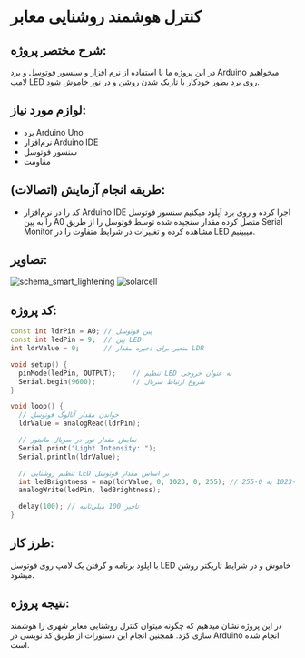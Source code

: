 
# کنترل هوشمند روشنایی معابر

## شرح مختصر پروژه:
در این پروژه ما با استفاده از نرم افزار و سنسور فوتوسل و برد Arduino میخواهیم لامپ LED روی برد بطور خودکار با تاریک شدن روشن و در نور خاموش شود.

## لوازم مورد نیاز:
-  برد Arduino Uno
- نرم‌افزار Arduino IDE
- سنسور فوتوسل
- مقاومت

## طریقه انجام آزمایش (اتصالات):
- کد را در نرم‌افزار Arduino IDE اجرا کرده و روی برد آپلود میکنیم سنسور فوتوسل را به پین A0 متصل کرده مقدار سنجیده شده توسط فوتوسل را از طریق Serial Monitor مشاهده کرده و تغییرات در شرایط متفاوت را در LED میبینیم.

## تصاویر:
![schema_smart_lightening](https://github.com/user-attachments/assets/e5a742d6-472d-4540-975a-674d5009fad0)
![solarcell](https://github.com/user-attachments/assets/9d634206-94b1-469d-8e5d-178fedbadc2d)



## کد پروژه:
```cpp
const int ldrPin = A0; // پین فوتوسل
const int ledPin = 9;  // پین LED
int ldrValue = 0;      // متغیر برای ذخیره مقدار LDR

void setup() {
  pinMode(ledPin, OUTPUT);    // تنظیم LED به عنوان خروجی
  Serial.begin(9600);         // شروع ارتباط سریال
}

void loop() {
  // خواندن مقدار آنالوگ فوتوسل
  ldrValue = analogRead(ldrPin);

  // نمایش مقدار نور در سریال مانیتور
  Serial.print("Light Intensity: ");
  Serial.println(ldrValue);

  // تنظیم روشنایی LED بر اساس مقدار فوتوسل
  int ledBrightness = map(ldrValue, 0, 1023, 0, 255); // تبدیل مقیاس 0-1023 به 0-255
  analogWrite(ledPin, ledBrightness);

  delay(100); // تاخیر 100 میلی‌ثانیه
}
```

## طرز کار:
با اپلود برنامه و گرفتن یک لامپ روی فوتوسل LED خاموش و در شرایط تاریکتر روشن میشود.
## نتیجه‌ پروژه:
در این پروژه نشان‌ میدهیم که چگونه میتوان کنترل روشنایی معابر شهری را هوشمند سازی کزد. همچنین انجام این دستورات از طریق کد نویسی در Arduino انجام شده است.

